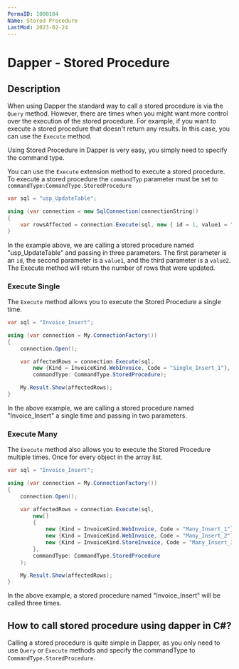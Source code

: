 ```yaml
---
PermaID: 1000184
Name: Stored Procedure
LastMod: 2023-02-24
---
```


# Dapper - Stored Procedure 

## Description

When using Dapper the standard way to call a stored procedure is via the `Query` method. However, there are times when you might want more control over the execution of the stored procedure. For example, if you want to execute a stored procedure that doesn't return any results. In this case, you can use the `Execute` method.

Using Stored Procedure in Dapper is very easy, you simply need to specify the command type.

You can use the `Execute` extension method to execute a stored procedure. To execute a stored procedure the `commandTyp` parameter must be set to `commandType:CommandType.StoredProcedure`

```csharp
var sql = "usp_UpdateTable";

using (var connection = new SqlConnection(connectionString))
{
    var rowsAffected = connection.Execute(sql, new { id = 1, value1 = "ABC", value2 = "DEF" }, commandType: CommandType.StoredProcedure);
}
```

In the example above, we are calling a stored procedure named "usp_UpdateTable" and passing in three parameters. The first parameter is an `id`, the second parameter is a `value1`, and the third parameter is a `value2`. The Execute method will return the number of rows that were updated.

### Execute Single

The `Execute` method allows you to execute the Stored Procedure a single time.

```csharp
var sql = "Invoice_Insert";

using (var connection = My.ConnectionFactory())
{
	connection.Open();

	var affectedRows = connection.Execute(sql,
		new {Kind = InvoiceKind.WebInvoice, Code = "Single_Insert_1"},
		commandType: CommandType.StoredProcedure);

	My.Result.Show(affectedRows);
}
```

In the above example, we are calling a stored procedure named "Invoice_Insert" a single time and passing in two parameters. 

### Execute Many

The `Execute` method also allows you to execute the Stored Procedure multiple times. Once for every object in the array list.

```csharp
var sql = "Invoice_Insert";

using (var connection = My.ConnectionFactory())
{
	connection.Open();

	var affectedRows = connection.Execute(sql,
		new[]
		{
			new {Kind = InvoiceKind.WebInvoice, Code = "Many_Insert_1"},
			new {Kind = InvoiceKind.WebInvoice, Code = "Many_Insert_2"},
			new {Kind = InvoiceKind.StoreInvoice, Code = "Many_Insert_3"}
		},
		commandType: CommandType.StoredProcedure
	);

	My.Result.Show(affectedRows);
}
```

In the above example, a stored procedure named "Invoice_Insert" will be called three times. 

## How to call stored procedure using dapper in C#?

Calling a stored procedure is quite simple in Dapper, as you only need to use `Query` or `Execute` methods and specify the commandType to `CommandType.StoredProcedure`.